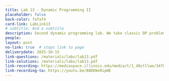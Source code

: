 ```yaml
---
title: Lab 13 - Dynamic Programming II
placeholder: false
back-color: fafaf4
card-link: LabLink13
# subtitle: And a subtitle
description: Second dynamic programming lab. We take classic DP problems and explain them in a new way. 
people:
layout: post
no-link: true  # stops link to page 
deliverydate: 2025-10-15
link-questions: /materials/labs/lab13.pdf
link-solutions: /materials/labs/lab13.pdf
link-recording: https://mediaspace.illinois.edu/media/t/1_48ztllwo/347892222
link-recording-ta: https://youtu.be/B8DEWxRipWE
---
```










